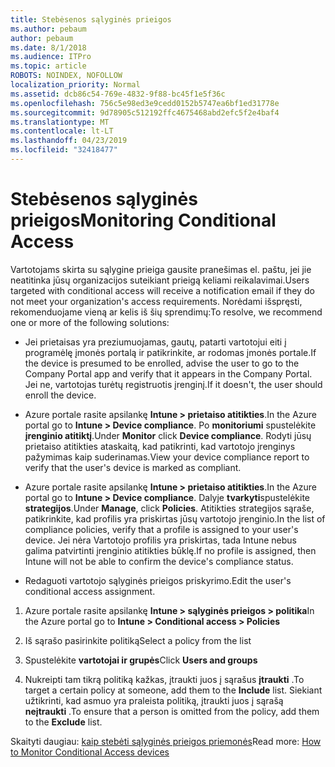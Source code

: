```yaml
---
title: Stebėsenos sąlyginės prieigos
ms.author: pebaum
author: pebaum
ms.date: 8/1/2018
ms.audience: ITPro
ms.topic: article
ROBOTS: NOINDEX, NOFOLLOW
localization_priority: Normal
ms.assetid: dcb86c54-769e-4832-9f88-bc45f1e5f36c
ms.openlocfilehash: 756c5e98ed3e9cedd0152b5747ea6bf1ed31778e
ms.sourcegitcommit: 9d78905c512192ffc4675468abd2efc5f2e4baf4
ms.translationtype: MT
ms.contentlocale: lt-LT
ms.lasthandoff: 04/23/2019
ms.locfileid: "32418477"
---
```

# <a name="monitoring-conditional-access"></a><span data-ttu-id="28db9-102">Stebėsenos sąlyginės prieigos</span><span class="sxs-lookup"><span data-stu-id="28db9-102">Monitoring Conditional Access</span></span>

<span data-ttu-id="28db9-103">Vartotojams skirta su sąlygine prieiga gausite pranešimas el. paštu, jei jie neatitinka jūsų organizacijos suteikiant prieigą keliami reikalavimai.</span><span class="sxs-lookup"><span data-stu-id="28db9-103">Users targeted with conditional access will receive a notification email if they do not meet your organization's access requirements.</span></span> <span data-ttu-id="28db9-104">Norėdami išspręsti, rekomenduojame vieną ar kelis iš šių sprendimų:</span><span class="sxs-lookup"><span data-stu-id="28db9-104">To resolve, we recommend one or more of the following solutions:</span></span>
  
- <span data-ttu-id="28db9-105">Jei prietaisas yra preziumuojamas, gautų, patarti vartotojui eiti į programėlę įmonės portalą ir patikrinkite, ar rodomas įmonės portale.</span><span class="sxs-lookup"><span data-stu-id="28db9-105">If the device is presumed to be enrolled, advise the user to go to the Company Portal app and verify that it appears in the Company Portal.</span></span> <span data-ttu-id="28db9-106">Jei ne, vartotojas turėtų registruotis įrenginį.</span><span class="sxs-lookup"><span data-stu-id="28db9-106">If it doesn't, the user should enroll the device.</span></span>
    
- <span data-ttu-id="28db9-107">Azure portale rasite apsilankę **Intune \> prietaiso atitikties**.</span><span class="sxs-lookup"><span data-stu-id="28db9-107">In the Azure portal go to **Intune \> Device compliance**.</span></span> <span data-ttu-id="28db9-108">Po **monitoriumi** spustelėkite **įrenginio atitiktį**.</span><span class="sxs-lookup"><span data-stu-id="28db9-108">Under **Monitor** click **Device compliance**.</span></span> <span data-ttu-id="28db9-109">Rodyti jūsų prietaiso atitikties ataskaitą, kad patikrinti, kad vartotojo įrenginys pažymimas kaip suderinamas.</span><span class="sxs-lookup"><span data-stu-id="28db9-109">View your device compliance report to verify that the user's device is marked as compliant.</span></span> 
    
- <span data-ttu-id="28db9-110">Azure portale rasite apsilankę **Intune \> prietaiso atitikties**.</span><span class="sxs-lookup"><span data-stu-id="28db9-110">In the Azure portal go to **Intune \> Device compliance**.</span></span> <span data-ttu-id="28db9-111">Dalyje **tvarkyti**spustelėkite **strategijos**.</span><span class="sxs-lookup"><span data-stu-id="28db9-111">Under **Manage**, click **Policies**.</span></span> <span data-ttu-id="28db9-112">Atitikties strategijos sąraše, patikrinkite, kad profilis yra priskirtas jūsų vartotojo įrenginio.</span><span class="sxs-lookup"><span data-stu-id="28db9-112">In the list of compliance policies, verify that a profile is assigned to your user's device.</span></span> <span data-ttu-id="28db9-113">Jei nėra Vartotojo profilis yra priskirtas, tada Intune nebus galima patvirtinti įrenginio atitikties būklę.</span><span class="sxs-lookup"><span data-stu-id="28db9-113">If no profile is assigned, then Intune will not be able to confirm the device's compliance status.</span></span> 
    
- <span data-ttu-id="28db9-114">Redaguoti vartotojo sąlyginės prieigos priskyrimo.</span><span class="sxs-lookup"><span data-stu-id="28db9-114">Edit the user's conditional access assignment.</span></span>
    
1. <span data-ttu-id="28db9-115">Azure portale rasite apsilankę **Intune \> sąlyginės prieigos \> politika**</span><span class="sxs-lookup"><span data-stu-id="28db9-115">In the Azure portal go to **Intune \> Conditional access \> Policies**</span></span>
    
2. <span data-ttu-id="28db9-116">Iš sąrašo pasirinkite politiką</span><span class="sxs-lookup"><span data-stu-id="28db9-116">Select a policy from the list</span></span>
    
3. <span data-ttu-id="28db9-117">Spustelėkite **vartotojai ir grupės**</span><span class="sxs-lookup"><span data-stu-id="28db9-117">Click **Users and groups**</span></span>
    
4. <span data-ttu-id="28db9-118">Nukreipti tam tikrą politiką kažkas, įtraukti juos į sąrašus **įtraukti** .</span><span class="sxs-lookup"><span data-stu-id="28db9-118">To target a certain policy at someone, add them to the **Include** list.</span></span> <span data-ttu-id="28db9-119">Siekiant užtikrinti, kad asmuo yra praleista politiką, įtraukti juos į sąrašą **neįtraukti** .</span><span class="sxs-lookup"><span data-stu-id="28db9-119">To ensure that a person is omitted from the policy, add them to the **Exclude** list.</span></span> 
    
<span data-ttu-id="28db9-120">Skaityti daugiau: [kaip stebėti sąlyginės prieigos priemonės](https://docs.microsoft.com/intune/conditional-access-exchange-monitor)</span><span class="sxs-lookup"><span data-stu-id="28db9-120">Read more: [How to Monitor Conditional Access devices](https://docs.microsoft.com/intune/conditional-access-exchange-monitor)</span></span>
  

